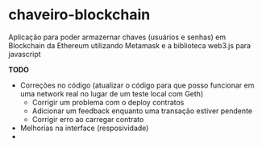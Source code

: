 # chaveiro-blockchain
<p> Aplicação para poder armazernar chaves (usuários e senhas) em Blockchain da Ethereum utilizando Metamask e a biblioteca web3.js para javascript</p>

<b>TODO</b>
<ul>
    <li> Correções no código (atualizar o código para que posso funcionar em uma network real no lugar de um teste local com Geth) 
        <ul>
            <li> Corrigir um problema com o deploy contratos </li>
            <li> Adicionar um feedback enquanto uma transação estiver pendente </li>
            <li> Corrigir erro ao carregar contrato </li>
        </ul>
    </li>
    <li> Melhorias na interface (resposividade) </li>
    <li>  </li>
</ul> 
